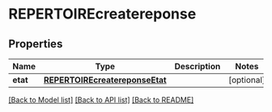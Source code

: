 # REPERTOIREcreatereponse

## Properties
Name | Type | Description | Notes
------------ | ------------- | ------------- | -------------
**etat** | [**REPERTOIREcreatereponseEtat**](REPERTOIREcreatereponseEtat.md) |  | [optional] 

[[Back to Model list]](../README.md#documentation-for-models) [[Back to API list]](../README.md#documentation-for-api-endpoints) [[Back to README]](../README.md)


